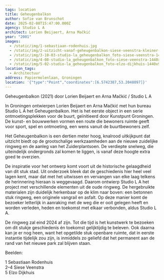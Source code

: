 ```yaml
---
tags: location
title: Geheugenbalkon
author: Sofie van Brunschot
date: 2025-02-08T15:47:00.000Z
agency: Studio L A
architect: Lorien Beijaert, Arna Mačkić
year: "2001"
images:
  - /static/img/1-sebastiaan-rodenhuis.jpg
  - /static/img/2-uitzicht-vanaf-geheugenbalkon-siese-veenstra-kleiner-1024x683.jpg
  - /static/img/3-10-03-studio-la_geheugenbalkon_foto-siese-veenstra-1440x960.jpg
  - /static/img/4-08-studio-la_geheugenbalkon_foto-siese-veenstra-1440x960.jpg
  - /static/img/5-02-studio-la_geheugenbalkon_foto-elzo-dijkhuis-1440x960.jpg
location_tags:
  - Architectuur
address: Papiermolenlaan, Groningen⁣
location: '{"type":"Point","coordinates":[6.5742387,53.2048097]}'
---
```

Geheugenbalkon (2021) door Lorien Beijaert en Arna Mačkić / Studio L A⁣

In Groningen ontwierpen Lorien Beijaert en Arna Mačkić met hun bureau Studio L A het Geheugenbalkon. Het is het eerste object in een serie ontmoetingsplekken voor de buurt, geïnitieerd door Kunstpunt Groningen. De kunst- en bouwwerken vormen een route die bewoners ruimte geeft voor sport, spel en ontmoeting, een wens vanuit de buurtbewoners zelf.⁣

Het Geheugenbalkon is een dertien meter hoog, knalrood uitkijkpunt dat uitzicht biedt op de grootschalige werkzaamheden aan de nieuwe zuidelijke ringweg en de aanleg van het Zuiderplantsoen. De verdiepte snelweg, die uiteindelijk ondergronds zal komen te liggen, is vanaf deze hoogte extra goed te overzien.⁣

De inspiratie voor het ontwerp komt voort uit de historische gelaagdheid van dit stuk stad. Uit onderzoek bleek dat de geschiedenis hier heel veel lagen kent, maar dat met het uitwissen en vervangen van elke laag telkens de herinnering hieraan is weggevaagd. Daarom ontwierp Studio L A het project met verschillende elementen uit de oude ringweg. De hergebruikte materialen zijn duidelijk herkenbaar op de klim naar boven: een betonnen stuk ringweg, een originele vangrail en asfalt. Op deze manier komt de bezoeker letterlijk in aanraking met de weg die er ooit gelegen heeft en worden verleden, heden en toekomst met elkaar verbonden, aldus Studio L A.⁣

De ringweg zal eind 2024 af zijn. Tot die tijd is het kunstwerk te bezoeken om dit stukje geschiedenis én toekomst gelijktijdig te beleven. Ook daarna kan je er nog heen, want het opgetilde stuk openbare ruimte, dat in eerste instantie tijdelijk zou zijn, is inmiddels zo geliefd dat het permanent aan de rand van het nieuwe park zal blijven staan.⁣

Beelden:⁣

1 Sebastiaan Rodenhuis[](https://www.instagram.com/sebastiaan_rodenhuis/)⁣\
2–4 Siese Veenstra[](https://www.instagram.com/sieseveenstrafotografie/)⁣\
5 Elzo Dijkhuis⁣
